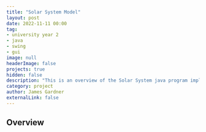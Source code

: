 ```yaml
---
title: "Solar System Model"
layout: post
date: 2022-11-11 00:00
tag: 
- university year 2
- java
- swing
- gui
image: null
headerImage: false
projects: true
hidden: false 
description: "This is an overview of the Solar System java program implementing swing."
category: project
author: James Gardner 
externalLink: false
---
```

## Overview
